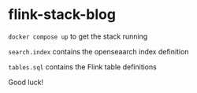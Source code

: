# flink-stack-blog

`docker compose up` to get the stack running

`search.index` contains the openseaarch index definition

`tables.sql` contains the Flink table definitions

Good luck!